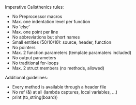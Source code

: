 Imperative Calisthenics rules:
 * No Preprocessor macros
 * Max. one indentation level per function
 * No 'else'
 * Max. one point per line
 * No abbreviations but short names
 * Small entities (50/10/10): source, header, function
 * No pointers
 * Max. 2 function parameters (template paramaters included)
 * No output parameters
 * No traditional for-loops
 * Max. 2 struct members (no methods, allowed)

 Additional guidelines:
  * Every method is available through a header file
  * No ref (&) at all (lambda captures, local variables, ...)
  * print (to_string(board))